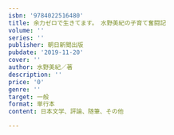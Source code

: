 ```yaml
---
isbn: '9784022516480'
title: 余力ゼロで生きてます。　水野美紀の子育て奮闘記
volume: ''
series: ''
publisher: 朝日新聞出版
pubdate: '2019-11-20'
cover: ''
author: 水野美紀／著
description: ''
price: '0'
genre: ''
target: 一般
format: 単行本
content: 日本文学、評論、随筆、その他

---
```

